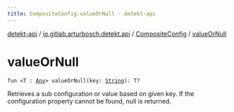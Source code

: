```yaml
---
title: CompositeConfig.valueOrNull - detekt-api
---
```


[detekt-api](../../index.html) / [io.gitlab.arturbosch.detekt.api](../index.html) / [CompositeConfig](index.html) / [valueOrNull](./value-or-null.html)

# valueOrNull

`fun <T : `[`Any`](https://kotlinlang.org/api/latest/jvm/stdlib/kotlin/-any/index.html)`> valueOrNull(key: `[`String`](https://kotlinlang.org/api/latest/jvm/stdlib/kotlin/-string/index.html)`): T?`

Retrieves a sub configuration or value based on given key.
If the configuration property cannot be found, null is returned.

